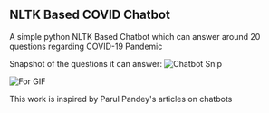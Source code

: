 ## NLTK Based COVID Chatbot
A simple python NLTK Based Chatbot which can answer around 20 questions regarding COVID-19 Pandemic

Snapshot of the questions it can answer:
![Chatbot Snip](https://user-images.githubusercontent.com/47745543/87427506-86135380-c5fe-11ea-8d5b-681f542d8a87.JPG)

![For GIF](https://user-images.githubusercontent.com/47745543/87428427-f2db1d80-c5ff-11ea-8598-ecaf8e291b50.gif)

This work is inspired by Parul Pandey's articles on chatbots
